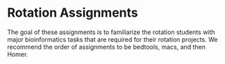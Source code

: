 # Rotation Assignments
The goal of these assignments is to familiarize the rotation students with major bioinformatics tasks that are required for their rotation projects. We recommend the order of assignments to be bedtools, macs, and then Homer. 
